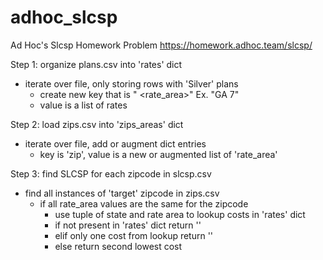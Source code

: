 # adhoc_slcsp
Ad Hoc's Slcsp Homework Problem
https://homework.adhoc.team/slcsp/

Step 1: organize plans.csv into 'rates' dict
- iterate over file, only storing rows with 'Silver' plans
    - create new key that is "<state> <rate_area>" Ex. "GA 7"
    - value is a list of rates

Step 2: load zips.csv into 'zips_areas' dict
- iterate over file, add or augment dict entries
    - key is 'zip', value is a new or augmented list of 'rate_area'

Step 3: find SLCSP for each zipcode in slcsp.csv
- find all instances of 'target' zipcode in zips.csv
    - if all rate_area values are the same for the zipcode
        - use tuple of state and rate area to lookup costs in 'rates' dict
        - if not present in 'rates' dict return ''
        - elif only one cost from lookup return ''
        - else return second lowest cost